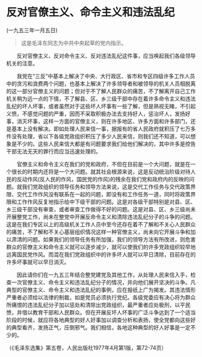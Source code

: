 # 反对官僚主义、命令主义和违法乱纪  
(一九五三年一月五日)  
  
> 这是毛泽东同志为中共中央起草的党内指示。   
  
　　反对官僚主义、反对命令主义、反对违法乱纪这件事，应当唤起我们各级领导机关的注意。   
  
　　我党在“三反”中基本上解决了中央、大行政区、省市和专区四级许多工作人员中的贪污和浪费两个问题，也基本上解决了许多领导者和被领导的机关人员相脱离的这一部分官僚主义的问题；但对于不了解人民群众的痛苦，不了解离开自己工作机关稍为远一点的下情，不了解县、区、乡三级干部中存在着许多命令主义和违法乱纪的坏人坏事，或者虽然对于这些坏人坏事有一些了解，但是熟视无睹，不引起义愤，不感觉问题的严重，因而不采取积极办法去支持好人，惩治坏人，发扬好事，消灭坏事，这样一方面的官僚主义，则在许多地区、许多方面和许多部门，还是基本上没有解决。即如处理人民来信一事，据报有的省人民政府就积压了七万多件没有处理，省以下各级党政组织积压了多少人民来信，则我们还不知道，可以想象是不少的。这些人民来信大都是有问题要求我们给他们解决的，其中许多是控告干部无法无天的罪行而应当迅速处理的。   
  
　　官僚主义和命令主义在我们的党和政府，不但在目前是一个大问题，就是在一个很长的时期内还将是一个大问题。就其社会根源来说，这是反动统治阶级对待人民的反动作风(反人民的作风，国民党的作风)的残余在我们党和政府内的反映的问题。就我们党政组织的领导任务和领导方法来说，这是交代工作任务与交代政策界限、交代工作作风没有联系在一起的问题，即没有和工作任务一道，同时将政策界限和工作作风反复地指示给中下级干部的问题。这是对各级干部特别是对县、区、乡三级干部没有审查，或者审查工作做得不好的问题。这是对县、区、乡三级尚未开展整党工作，尚未在整党中开展反命令主义和清除违法乱纪分子的斗争的问题。这是在我们专区以上的高级机关工作人员中至今还存在着不了解和不关心人民群众的痛苦，不了解和不关心基层组织情况这样一种官僚主义，尚未向它开展斗争和加以肃清的问题。如果我们的领导任务有所加强，我们的领导方法有所改进，则危害群众的官僚主义和命令主义就可以逐步减少，就可以使我们的许多党政组织较早地远离国民党作风。而混在我们党政组织中的许多坏人就可以早日清除，目前存在的许多坏事就可以早日消灭。   
  
　　因此请你们在一九五三年结合整党建党及其他工作，从处理人民来信入手，检查一次官僚主义、命令主义和违法乱纪分子的情况，并向他们展开坚决的斗争。凡典型的官僚主义、命令主义和违法乱纪的事例，应在报纸上广为揭发。其违法情形严重者必须给以法律的制裁，如是党员必须执行党纪。各级党委应有决心将为群众所痛恨的违法乱纪分子加以惩处和清除出党政组织，最严重者应处极刑，以平民愤，并借以教育干部和人民群众。但在开展反坏人坏事的广泛斗争达到了一个适当阶段的时候，就应将各地典型的好人好事加以调查分析和表扬，使全党都向这些好的典型看齐，发扬正气，压倒邪气。我们相信，各地这种典型的好人好事是一定不少的。   
  
（《毛泽东选集》第五卷，人民出版社1977年4月第1版，第72-74页）   
  
  
   
  
　　   
  
  
